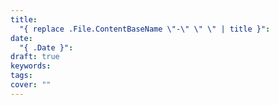 ```yaml
---
title:
  "{ replace .File.ContentBaseName \"-\" \" \" | title }": 
date:
  "{ .Date }": 
draft: true
keywords: 
tags: 
cover: ""
---
```

